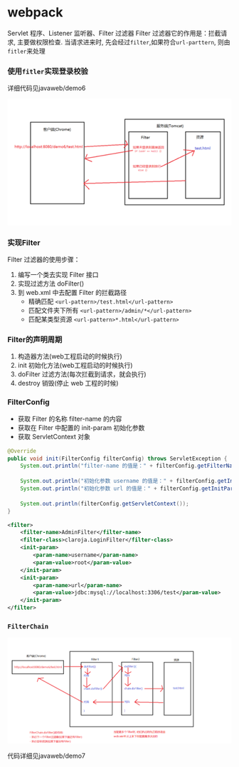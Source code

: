# webpack


Servlet 程序、Listener 监听器、Filter 过滤器
Filter 过滤器它的作用是：拦截请求, 主要做权限检查.
当请求进来时, 先会经过`filter`,如果符合`url-parttern`, 则由`fitler`来处理
<!--more-->
### 使用`fitler`实现登录校验

详细代码见javaweb/demo6


![](./Filter/1.png)


### 实现Filter
Filter 过滤器的使用步骤：
1. 编写一个类去实现 Filter 接口
2. 实现过滤方法 doFilter()
3. 到 web.xml 中去配置 Filter 的拦截路径
    - 精确匹配 `<url-pattern>/test.html</url-pattern>`
    - 匹配文件夹下所有 `<url-pattern>/admin/*</url-pattern>`
    - 匹配某类型资源 `<url-pattern>*.html</url-pattern>`

### Filter的声明周期
1. 构造器方法(web工程启动的时候执行)
2. init 初始化方法(web工程启动的时候执行)
3. doFilter 过滤方法(每次拦截到请求，就会执行)
4. destroy 销毁(停止 web 工程的时候)


### FilterConfig
- 获取 Filter 的名称 filter-name 的内容
- 获取在 Filter 中配置的 init-param 初始化参数
- 获取 ServletContext 对象

```java
@Override
public void init(FilterConfig filterConfig) throws ServletException {
    System.out.println("filter-name 的值是：" + filterConfig.getFilterName());

    System.out.println("初始化参数 username 的值是：" + filterConfig.getInitParameter("username"));
    System.out.println("初始化参数 url 的值是：" + filterConfig.getInitParameter("url"));

    System.out.println(filterConfig.getServletContext());
}
```


```xml
<filter>
    <filter-name>AdminFilter</filter-name>
    <filter-class>claroja.LoginFilter</filter-class>
    <init-param>
        <param-name>username</param-name>
        <param-value>root</param-value>
    </init-param>
    <init-param>
        <param-name>url</param-name>
        <param-value>jdbc:mysql://localhost:3306/test</param-value>
    </init-param>
</filter>

```

### `FilterChain`

![](./Filter/2.png)

代码详细见javaweb/demo7